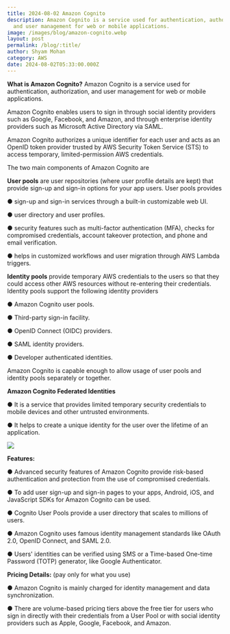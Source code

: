 ```yaml
---
title: 2024-08-02 Amazon Cognito
description: Amazon Cognito is a service used for authentication, authorization,
  and user management for web or mobile applications.
image: /images/blog/amazon-cognito.webp
layout: post
permalink: /blog/:title/
author: Shyam Mohan
category: AWS
date: 2024-08-02T05:33:00.000Z
---
```

**What is Amazon Cognito?**
Amazon Cognito is a service used for authentication, authorization, and user management for web or mobile applications.

Amazon Cognito enables users to sign in through social identity providers such as Google, Facebook, and Amazon, and through enterprise identity providers such as Microsoft Active Directory via SAML.

Amazon Cognito authorizes a unique identifier for each user and acts as an OpenID token provider trusted by AWS Security Token Service (STS) to access temporary,
limited-permission AWS credentials.

The two main components of Amazon Cognito are

**User pools** are user repositories (where user profile details are kept) that provide sign-up and sign-in options for your app users. User pools provides

● sign-up and sign-in services through a built-in customizable web UI.

● user directory and user profiles.

● security features such as multi-factor authentication (MFA), checks for compromised credentials, account takeover protection, and phone and email verification.

● helps in customized workflows and user migration through AWS Lambda triggers.

**Identity pools** provide temporary AWS credentials to the users so that they could access other AWS resources without re-entering their credentials. Identity pools
support the following identity providers

● Amazon Cognito user pools.

● Third-party sign-in facility.

● OpenID Connect (OIDC) providers.

● SAML identity providers.

● Developer authenticated identities.

Amazon Cognito is capable enough to allow usage of user pools and identity pools separately or together.

**Amazon Cognito Federated Identities**

● It is a service that provides limited temporary security credentials to mobile devices and other untrusted environments.

● It helps to create a unique identity for the user over the lifetime of an application.

**![](https://lh7-rt.googleusercontent.com/docsz/AD_4nXdpFL_d1GAA0xeXjQeccoRL1GMGIedfzONXQ5w6ZSKhef41mMMjWUlDDWvSzoBSDbhsDeIeOwn3UPnhqwoXx4ing2Rik4IR4by88oU6z7Bf5njpAI9Jl_rbmx7yIWyZGv7LVCe1xVeJR2xjIRJcThmHRqQ?key=DolJBsYn1X8zMHIyAnLicQ)**

**Features:**

● Advanced security features of Amazon Cognito provide risk-based authentication and protection from the use of compromised credentials.

● To add user sign-up and sign-in pages to your apps, Android, iOS, and JavaScript SDKs for Amazon Cognito can be used.

● Cognito User Pools provide a user directory that scales to millions of users.

● Amazon Cognito uses famous identity management standards like OAuth 2.0, OpenID Connect, and SAML 2.0.

● Users' identities can be verified using SMS or a Time-based One-time Password (TOTP) generator, like Google Authenticator.

**Pricing Details:** (pay only for what you use)

● Amazon Cognito is mainly charged for identity management and data synchronization.

● There are volume-based pricing tiers above the free tier for users who sign in directly with their credentials from a User Pool or with social identity providers such as Apple, Google, Facebook, and Amazon.





